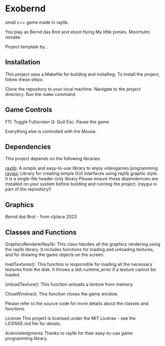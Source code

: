 # Exobernd
small c++ game made in raylib.

You play as Bernd das Brot and shoot flying My little ponies.
Moorhuhn remake

Project template by...

## Installation
This project uses a Makefile for building and installing. To install the project, follow these steps:

Clone the repository to your local machine.
Navigate to the project directory.
Run the make command.

## Game Controls
F11: Toggle Fullscreen
Q: Quit
Esc: Pause the game

Everything else is controlled with the Mouse.

## Dependencies
This project depends on the following libraries:

[raylib](https://www.raylib.com/): A simple and easy-to-use library to enjoy videogames programming.
[raygui](https://github.com/raysan5/raygui): Library for creating simple GUI interfaces using raylib graphic style. It is a single-file header-only library
Please ensure these dependencies are installed on your system before building and running the project. (raygui is part of the repository!)

## Graphics
Bernd das Brot - from r/place 2023

## Classes and Functions
GraphicsRendererRaylib: This class handles all the graphics rendering using the raylib library. It includes functions for loading and unloading textures, and for drawing the game objects on the screen.

loadTextures(): This function is responsible for loading all the necessary textures from the disk. It throws a std::runtime_error if a texture cannot be loaded.

UnloadTexture(): This function unloads a texture from memory.

CloseWindow(): This function closes the game window.

Please refer to the source code for more details about the classes and functions.

License
This project is licensed under the MIT License - see the LICENSE.md file for details.

Acknowledgments
Thanks to raylib for their easy-to-use game programming library.
